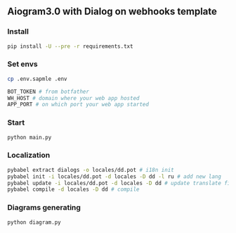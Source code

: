 ## Aiogram3.0 with Dialog on webhooks template
### Install
```sh
pip install -U --pre -r requirements.txt
```

### Set envs
```sh
cp .env.sapmle .env
```
```sh
BOT_TOKEN # from botfather
WH_HOST # domain where your web app hosted
APP_PORT # on which port your web app started
```

### Start
```sh
python main.py
```

### Localization
```sh
pybabel extract dialogs -o locales/dd.pot # i18n init
pybabel init -i locales/dd.pot -d locales -D dd -l ru # add new lang
pybabel update -i locales/dd.pot -d locales -D dd # update translate files
pybabel compile -d locales -D dd # compile
```

### Diagrams generating
```sh
python diagram.py
```
